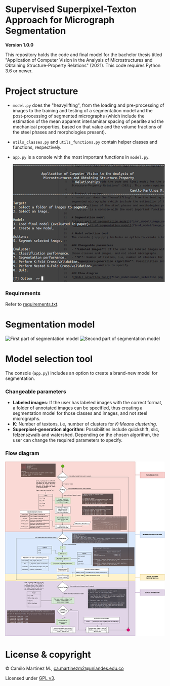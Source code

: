 # Supervised Superpixel-Texton Approach for Micrograph Segmentation

**Version 1.0.0**

This repository holds the code and final model for the bachelor thesis titled "Application of Computer Vision in the Analysis of Microstructures and Obtaining Structure-Property Relations" (2021). This code requires Python 3.6 or newer.

# Project structure
- `model.py` does the "heavylifting", from the loading and pre-processing of images to the training and testing of a segmentation model and the post-processing of segmented micrographs (which include the estimation of the mean apparent interlaminar spacing of pearlite and the mechanical properties, based on that value and the volume fractions of the steel phases and morphologies present).
- `utils_classes.py` and `utils_functions.py` contain helper classes and functions, respectively.
- `app.py` is a console with the most important functions in `model.py`.

     ![Console menu](final_model/console_menu.png "Console menu")
     
### Requirements
Refer to [requirements.txt](requirements.txt).

# Segmentation model
![First part of segmentation model](final_model/image_segmentation_firstpart.png "First part of a micrograph segmentation")
![Second part of segmentation model](final_model/image_segmentation_parttwo.png "Second part of a micrograph segmentation")

# Model selection tool
The console (`app.py`) includes an option to create a brand-new model for segmentation.
### Changeable parameters
- **Labeled images**: If the user has labeled images with the correct format, a folder of annotated images can be specified, thus creating a segmentation model for those classes and images, and not steel micrographs.
- **K**: Number of textons, i.e, number of clusters for *K-Means clustering*.
- **Superpixel-generation algorithm**: Possibilities include quickshift, slic, felzenszwalb and watershed. Depending on the chosen algorithm, the user can change the required parameters to specify.
### Flow diagram
![Model selection tool](final_model/model_selection.png "Flow diagram of the model selection tool")

# License & copyright
© Camilo Martínez M., <ca.martinezm2@uniandes.edu.co>

Licensed under [GPL v3](LICENSE).
